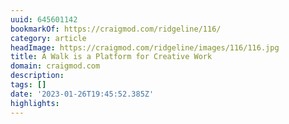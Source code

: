 ```yaml
---
uuid: 645601142
bookmarkOf: https://craigmod.com/ridgeline/116/
category: article
headImage: https://craigmod.com/ridgeline/images/116/116.jpg
title: A Walk is a Platform for Creative Work
domain: craigmod.com
description:
tags: []
date: '2023-01-26T19:45:52.385Z'
highlights:
---
```



